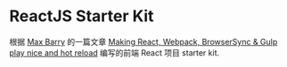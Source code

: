 # ReactJS Starter Kit

根据 [Max Barry][twitter:mxbrry] 的一篇文章
[Making React, Webpack, BrowserSync & Gulp play nice and hot reload][mxbrry's-article]
编写的前端 React 项目 starter kit.

[twitter:mxbrry]: https://twitter.com/mxbrry
[mxbrry's-article]: https://words.mxbry.com/making-react-webpack-browsersync-gulp-play-nice-and-hot-reload-b2c1e01522e3
